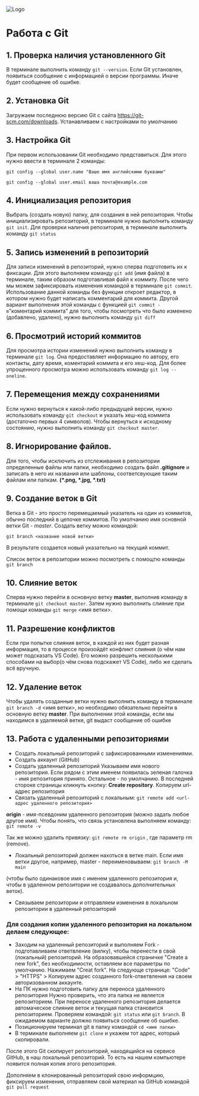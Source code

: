 ![Logo](git.jpg)
# Работа с Git

## 1. Проверка наличия установленного Git

В терминале выполнить команду `git --version`.
Если Git установлен, появиться сообщение с информацией о версии программы. Иначе будет сообщение об ошибке.

## 2. Установка Git
Загружаем последнюю версию Git с сайта https://git-scm.com/downloads.
Устанавливаем с настройками по умолчанию

## 3. Настройка Git
При первом использовании Git необходимо представиться. Для этого нужно ввести в терминале 2 команды: 
```
git config --global user.name "Ваше имя английскими буквами"

git config --global user.email ваша почта@example.com
```

## 4. Инициализация репозитория
Выбрать (создать новую) папку, для создания в ней репозитория. Чтобы инициализировать репозиторий, в терминале нужно выполнить команду `git init`.
Для проверки наличия репозитория, в терминале выполнить команду `git status`

## 5. Запись изменений в репозиторий
Для записи изменений в репозиторий, нужно сперва подготовить их к фиксации. Для этого выполняем команду `git add` (имя файла) в терминале, таким образом подготавливая файл к коммиту. После чего мы можем зафиксировать изменения командой в терминале `git commit`. Использование данной команды без функции откроет редактор, в котором нужно будет написать комментарий для коммита. Другой вариант выполнения этой команды с функцией `git commit -m`"коментарий коммита"
для того, чтобы посмотреть что было изменено (добавлено, удалено), нужно выполнить команду `git diff`

## 6. Просмотрий историй коммитов
Для просмотра истории изменений нужно выполнить команду в терминале `git log`. Она предоставляет информацию по автору, его контакты, дату время, коментарий коммита и его хеш-код.
Для более упрощенного просмотра можно использовать команду `git log --oneline`.

## 7. Перемещения между сохранениями
Если нужно вернуться к какой-либо предыдущей версии, нужно использовать команду `git checkout` и указать хеш-код коммита (достаточно первых 4 символов). Чтобы вернуться к исходному состоянию, нужно выполнить команду `git checkout master`. 

## 8. Игнорирование файлов.
Для того, чтобы исключить из отслеживания в репозитории определенные файлы или папки, необходимо создать файл __.gitignore__ и записать в него их названия или шаблоны, соответсвующие таким файлам или папкам. __(*.png, *.jpg, *.txt)__

## 9. Создание веток в Git
Ветка в Git - это просто перемещаемый указатель на один из коммитов, обычно последний в цепочке коммитов.
По умолчанию имя основной ветки Git - *master*. Создать ветку можно командой:
```
git branch <название новой ветки>
```
В результате создается новый указательно на текущий коммит.

Список веток в репозитории можно посмотреть с помощтю команды `git branch`

## 10. Слияние веток

Сперва нужно перейти в основную ветку __master__, выполнив команду в терминале `git checkout master`. Затем нужно выполнить слияние при помощи команды `git merge` <имя ветки>.

## 11. Разрешение конфликтов

Если при попытке слияния веток, в каждой из них будет разная информация, то в процессе произойдёт конфликт слияния (о чём нам может подсказать VS Code). 
Его можно разрешить несколькими способами на выбор(о чём снова подскажет VS Code), либо же сделать всё вручную.

## 12. Удаление веток

Чтобы удалять созданные ветки нужно выполнить команду в терминале `git branch -d` <имя ветки>, но необходимо обязательно перейти в основную ветку __master__. При выполнении этой команды, если мы находимся в удаляемой ветке, git выдаст сообщение об ошибке 

## 13. Работа с удаленными репозиториями

* Создать локальный репозиторий с зафиксированными изменениями.
* Создать аккаунт (GitHub)
* Создать удаленный репозиторий
Указываем имя нового репозитория. 
Если рядом с этим именем появилась зеленая галочка - имя репозитория принято. Остальное - по умолчанию. В последней стороке страницы кликнуть кнопку: __Create repository__. Копируем url-адрес репозитория
* Связать удаленный репозиторий с локальным: `git remote add <url-адрес удаленного репозитория>`

__origin__ - имя-псевдоним удаленного репозитория (можно задать любое другое имя).
Чтобы понять, что связь установлена выполняем команду: `git remote -v`

Так же можно удалить привязку:
`git remote rm origin` , где параметр rm (remove).

* Локальный репозиторий должен нахоться в ветке main. Если имя ветки другое, например, master - переименовываем:
`git branch -M main`

(чтобы было одинаковое имя с именем удаленного репозитория и, чтобы в удаленном репозитории не создавалось дополнительных веток).

* Связываем репозитории и отправляем изменения в локальном репозитории в удаленный репозиторий
### Для создания копии удаленного репозитория на локальном делаем следующее:
* Заходим на удаленный репозиторий и выполняем Fork - подготавливаем ответвление (вилку), чтобы перенести в свой (локальный) репозиторий.
На образовавшейся страничке "Create a new fork", без необходимости, оставляем все параметры по умолчанию. Нажимаем "Creat fork".
На следующе странице: "Code" > "HTTPS" > Копируем адрес созданного fork-ответвления на своем авторизованном аккаунте.
* На ПК нужно подготовить папку для переноса удаленного репозитория
Нужно проверить, что эта папка не является репозиторием. При переносе удаленного репозитория делается автомаческое слияние веток и текущая папка становится репозиторием.
Проверяем командой: `git status`  или   `git branch`. В ожидаемом варианте должно появиться сообщение об ошибке.
* Позиционируем терминал git в папку командой `cd <имя папки>` 
* В терминале выполняем `git clone` и укажем тот адрес, который скопировали.

После этого Git скопирует репозиторий, находящийся на сервисе GitHub, в наш локальный
репозиторий. То есть на нашем компьютере появится полная копия этого репозитория.

Дополняем в клонированный репозиторий свою информцию, фиксируем изменения, отправляем свой материал на GitHub командой `git pull request`

